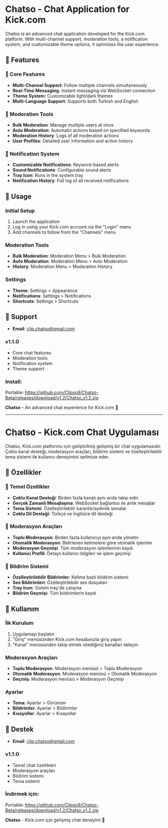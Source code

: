 # Chatso - Chat Application for Kick.com

Chatso is an advanced chat application developed for the Kick.com platform. With multi-channel support, moderation tools, a notification system, and customizable theme options, it optimizes the user experience.

## 🚀 Features

### 📱 Core Features
- **Multi-Channel Support**: Follow multiple channels simultaneously  
- **Real-Time Messaging**: Instant messaging via WebSocket connection  
- **Theme System**: Customizable light/dark themes  
- **Multi-Language Support**: Supports both Turkish and English  

### 🔧 Moderation Tools
- **Bulk Moderation**: Manage multiple users at once  
- **Auto Moderation**: Automatic actions based on specified keywords  
- **Moderation History**: Logs of all moderation actions  
- **User Profiles**: Detailed user information and action history  

### 🔔 Notification System
- **Customizable Notifications**: Keyword-based alerts  
- **Sound Notifications**: Configurable sound alerts  
- **Tray Icon**: Runs in the system tray  
- **Notification History**: Full log of all received notifications  

## 🚀 Usage

### Initial Setup
1. Launch the application  
2. Log in using your Kick.com account via the "Login" menu  
3. Add channels to follow from the "Channels" menu  

### Moderation Tools
- **Bulk Moderation**: Moderation Menu > Bulk Moderation  
- **Auto Moderation**: Moderation Menu > Auto Moderation  
- **History**: Moderation Menu > Moderation History  

### Settings
- **Theme**: Settings > Appearance  
- **Notifications**: Settings > Notifications  
- **Shortcuts**: Settings > Shortcuts  

## 🤝 Support
- **Email**: clip.chatso@gmail.com

### v1.1.0
- Core chat features  
- Moderation tools  
- Notification system  
- Theme support

### Install: 
Portable: https://github.com/Clipso9/Chatso-Beta/releases/download/v1.2/Chatso_v1.2.zip

**Chatso** – An advanced chat experience for Kick.com 🚀

---

# Chatso - Kick.com Chat Uygulaması

Chatso, Kick.com platformu için geliştirilmiş gelişmiş bir chat uygulamasıdır. Çoklu kanal desteği, moderasyon araçları, bildirim sistemi ve özelleştirilebilir tema sistemi ile kullanıcı deneyimini optimize eder.

## 🚀 Özellikler

### 📱 Temel Özellikler
- **Çoklu Kanal Desteği**: Birden fazla kanalı aynı anda takip edin  
- **Gerçek Zamanlı Mesajlaşma**: WebSocket bağlantısı ile anlık mesajlar  
- **Tema Sistemi**: Özelleştirilebilir karanlık/aydınlık temalar  
- **Çoklu Dil Desteği**: Türkçe ve İngilizce dil desteği  

### 🔧 Moderasyon Araçları
- **Toplu Moderasyon**: Birden fazla kullanıcıyı aynı anda yönetin  
- **Otomatik Moderasyon**: Belirlenen kelimelere göre otomatik işlemler  
- **Moderasyon Geçmişi**: Tüm moderasyon işlemlerinin kaydı  
- **Kullanıcı Profili**: Detaylı kullanıcı bilgileri ve işlem geçmişi  

### 🔔 Bildirim Sistemi
- **Özelleştirilebilir Bildirimler**: Kelime bazlı bildirim sistemi  
- **Ses Bildirimleri**: Özelleştirilebilir ses dosyaları  
- **Tray Icon**: Sistem tray'de çalışma  
- **Bildirim Geçmişi**: Tüm bildirimlerin kaydı  

## 🚀 Kullanım

### İlk Kurulum
1. Uygulamayı başlatın  
2. "Giriş" menüsünden Kick.com hesabınızla giriş yapın  
3. "Kanal" menüsünden takip etmek istediğiniz kanalları ekleyin  

### Moderasyon Araçları
- **Toplu Moderasyon**: Moderasyon menüsü > Toplu Moderasyon  
- **Otomatik Moderasyon**: Moderasyon menüsü > Otomatik Moderasyon  
- **Geçmiş**: Moderasyon menüsü > Moderasyon Geçmişi  

### Ayarlar
- **Tema**: Ayarlar > Görünüm  
- **Bildirimler**: Ayarlar > Bildirimler  
- **Kısayollar**: Ayarlar > Kısayollar  

## 🤝 Destek
- **Email**: clip.chatso@gmail.com

### v1.1.0
- Temel chat özellikleri  
- Moderasyon araçları  
- Bildirim sistemi  
- Tema sistemi  

### İndirmek için: 
Portable: https://github.com/Clipso9/Chatso-Beta/releases/download/v1.2/Chatso_v1.2.zip

**Chatso** - Kick.com için gelişmiş chat deneyimi 🚀
